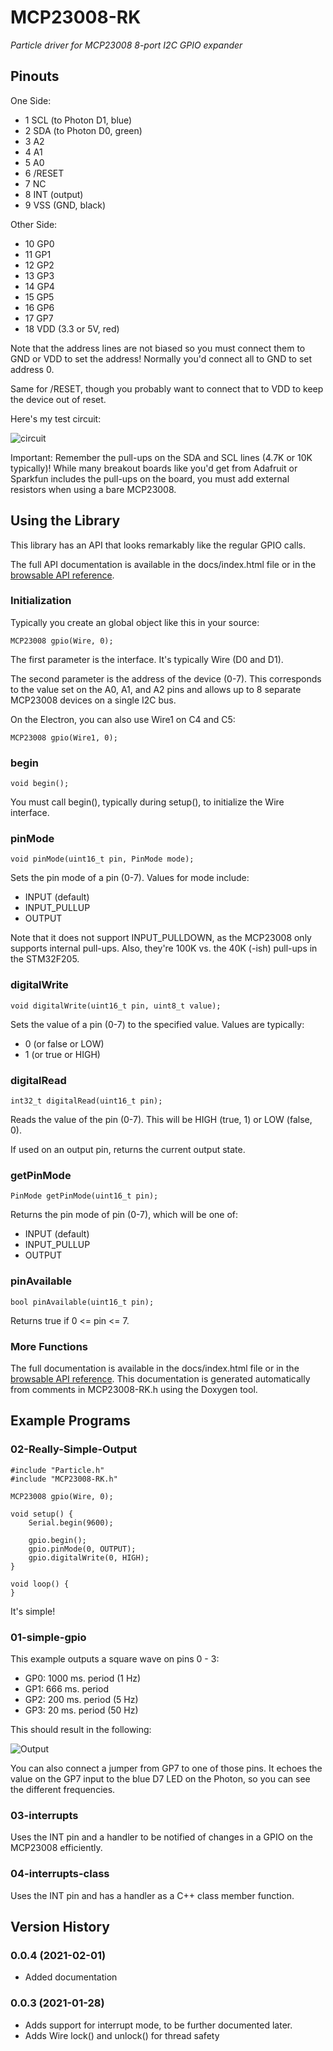 # MCP23008-RK
*Particle driver for MCP23008 8-port I2C GPIO expander*


## Pinouts

One Side:

- 1 SCL (to Photon D1, blue)
- 2 SDA (to Photon D0, green)
- 3 A2
- 4 A1
- 5 A0
- 6 /RESET
- 7 NC 
- 8 INT (output)
- 9 VSS (GND, black)

Other Side:

- 10 GP0
- 11 GP1
- 12 GP2
- 13 GP3
- 14 GP4
- 15 GP5
- 16 GP6
- 17 GP7
- 18 VDD (3.3 or 5V, red)

Note that the address lines are not biased so you must connect them to GND or VDD to set the address! Normally you'd connect all to GND to set address 0.

Same for /RESET, though you probably want to connect that to VDD to keep the device out of reset.

Here's my test circuit:

![circuit](images/circuit.jpg)

Important: Remember the pull-ups on the SDA and SCL lines (4.7K or 10K typically)! While many breakout boards like you'd get from Adafruit or Sparkfun includes the pull-ups on the board, you must add external resistors when using a bare MCP23008.

## Using the Library

This library has an API that looks remarkably like the regular GPIO calls.

The full API documentation is available in the docs/index.html file or in the [browsable API reference](https://rickkas7.github.io/MCP23008-RK/). 

### Initialization

Typically you create an global object like this in your source:

```
MCP23008 gpio(Wire, 0);
```

The first parameter is the interface. It's typically Wire (D0 and D1). 

The second parameter is the address of the device (0-7). This corresponds to the value set on the A0, A1, and A2 pins and allows up to 8 separate MCP23008 devices on a single I2C bus.

On the Electron, you can also use Wire1 on C4 and C5:

```
MCP23008 gpio(Wire1, 0);
```

### begin

```
void begin();
```

You must call begin(), typically during setup(), to initialize the Wire interface.

### pinMode

```
void pinMode(uint16_t pin, PinMode mode);
```

Sets the pin mode of a pin (0-7). Values for mode include:

- INPUT (default)
- INPUT_PULLUP
- OUTPUT

Note that it does not support INPUT_PULLDOWN, as the MCP23008 only supports internal pull-ups. Also, they're 100K vs. the 40K (-ish) pull-ups in the STM32F205.

### digitalWrite

```
void digitalWrite(uint16_t pin, uint8_t value);
```

Sets the value of a pin (0-7) to the specified value. Values are typically:

- 0 (or false or LOW)
- 1 (or true or HIGH)

### digitalRead

```
int32_t digitalRead(uint16_t pin);
```

Reads the value of the pin (0-7). This will be HIGH (true, 1) or LOW (false, 0).

If used on an output pin, returns the current output state.


### getPinMode

```
PinMode getPinMode(uint16_t pin);
```

Returns the pin mode of pin (0-7), which will be one of:

- INPUT (default)
- INPUT_PULLUP
- OUTPUT

### pinAvailable

```
bool pinAvailable(uint16_t pin);
```

Returns true if 0 <= pin <= 7.
	
### More Functions

The full documentation is available in the docs/index.html file or in the [browsable API reference](https://rickkas7.github.io/MCP23008-RK/). This documentation is generated automatically from comments in MCP23008-RK.h using the Doxygen tool.


## Example Programs


### 02-Really-Simple-Output

```
#include "Particle.h"
#include "MCP23008-RK.h"

MCP23008 gpio(Wire, 0);

void setup() {
	Serial.begin(9600);

	gpio.begin();
	gpio.pinMode(0, OUTPUT);
	gpio.digitalWrite(0, HIGH);
}

void loop() {
}
```

It's simple!

### 01-simple-gpio

This example outputs a square wave on pins 0 - 3:

- GP0: 1000 ms. period (1 Hz)
- GP1: 666 ms. period
- GP2: 200 ms. period (5 Hz)
- GP3: 20 ms. period (50 Hz)

This should result in the following:

![Output](images/output.png)

You can also connect a jumper from GP7 to one of those pins. It echoes the value on the GP7 input to the blue D7 LED on the Photon, so you can see the different frequencies.


### 03-interrupts

Uses the INT pin and a handler to be notified of changes in a GPIO on the MCP23008 efficiently.

### 04-interrupts-class

Uses the INT pin and has a handler as a C++ class member function.


## Version History

### 0.0.4 (2021-02-01)

- Added documentation

### 0.0.3 (2021-01-28)

- Adds support for interrupt mode, to be further documented later.
- Adds Wire lock() and unlock() for thread safety

